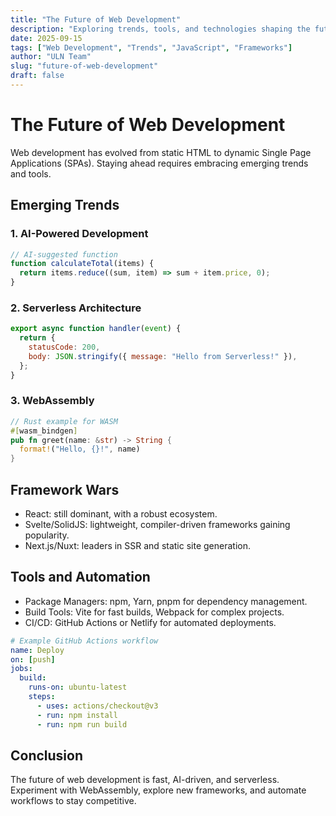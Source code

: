 ```yaml
---
title: "The Future of Web Development"
description: "Exploring trends, tools, and technologies shaping the future of web development."
date: 2025-09-15
tags: ["Web Development", "Trends", "JavaScript", "Frameworks"]
author: "ULN Team"
slug: "future-of-web-development"
draft: false
---
```


# The Future of Web Development

Web development has evolved from static HTML to dynamic Single Page Applications (SPAs). Staying ahead requires embracing emerging trends and tools.

## Emerging Trends

### 1. AI-Powered Development

```js
// AI-suggested function
function calculateTotal(items) {
  return items.reduce((sum, item) => sum + item.price, 0);
}
```

### 2. Serverless Architecture

```js
export async function handler(event) {
  return {
    statusCode: 200,
    body: JSON.stringify({ message: "Hello from Serverless!" }),
  };
}
```

### 3. WebAssembly

```rust
// Rust example for WASM
#[wasm_bindgen]
pub fn greet(name: &str) -> String {
  format!("Hello, {}!", name)
}
```

## Framework Wars

- React: still dominant, with a robust ecosystem.  
- Svelte/SolidJS: lightweight, compiler-driven frameworks gaining popularity.  
- Next.js/Nuxt: leaders in SSR and static site generation.  

## Tools and Automation

- Package Managers: npm, Yarn, pnpm for dependency management.  
- Build Tools: Vite for fast builds, Webpack for complex projects.  
- CI/CD: GitHub Actions or Netlify for automated deployments.  

```yaml
# Example GitHub Actions workflow
name: Deploy
on: [push]
jobs:
  build:
    runs-on: ubuntu-latest
    steps:
      - uses: actions/checkout@v3
      - run: npm install
      - run: npm run build
```

## Conclusion

The future of web development is fast, AI-driven, and serverless. Experiment with WebAssembly, explore new frameworks, and automate workflows to stay competitive.
